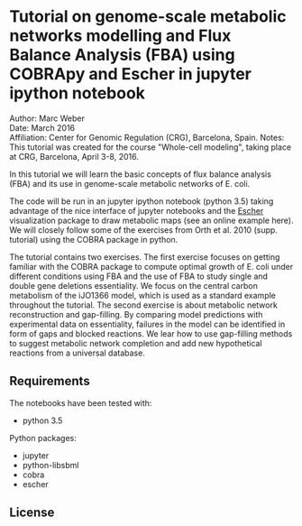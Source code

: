 # Tutorial on genome-scale metabolic networks modelling and Flux Balance Analysis (FBA) using COBRApy and Escher in jupyter ipython notebook

Author: Marc Weber  
Date: March 2016  
Affiliation: Center for Genomic Regulation (CRG), Barcelona, Spain.
Notes: This tutorial was created for the course "Whole-cell modeling", taking place at CRG, Barcelona, April 3-8, 2016.

In this tutorial we will learn the basic concepts of flux balance analysis (FBA) and its use in genome-scale metabolic networks of E. coli.

The code will be run in an jupyter ipython notebook (python 3.5) taking advantage of the nice interface of jupyter notebooks and the [Escher](https://escher.github.io/) visualization package to draw metabolic maps (see an online example here). We will closely follow some of the exercises from Orth et al. 2010 (supp. tutorial) using the COBRA package in python.

The tutorial contains two exercises. The first exercise focuses on getting familiar with the COBRA package to compute optimal growth of E. coli under different conditions using FBA and the use of FBA to study single and double gene deletions essentiality. We focus on the central carbon metabolism of the iJO1366 model, which is used as a standard example throughout the tutorial. The second exercise is about metabolic network reconstruction and gap-filling. By comparing model predictions with experimental data on essentiality, failures in the model can be identified in form of gaps and blocked reactions. We lear how to use gap-filling methods to suggest metabolic network completion and add new hypothetical reactions from a universal database.

## Requirements

The notebooks have been tested with:

+ python 3.5

Python packages:

+ jupyter
+ python-libsbml
+ cobra
+ escher

## License

